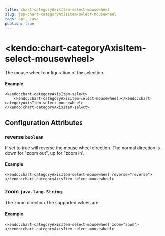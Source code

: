```yaml
---
title: chart-categoryAxisItem-select-mousewheel
slug: jsp-chart-categoryAxisItem-select-mousewheel
tags: api, java
publish: true
---
```


# \<kendo:chart-categoryAxisItem-select-mousewheel\>

The mouse wheel configuration of the selection.

#### Example
    <kendo:chart-categoryAxisItem-select>
        <kendo:chart-categoryAxisItem-select-mousewheel></kendo:chart-categoryAxisItem-select-mousewheel>
    </kendo:chart-categoryAxisItem-select>

## Configuration Attributes

### reverse `boolean`

If set to true will reverse the mouse wheel direction. The normal direction is down for "zoom out", up for "zoom in".

#### Example
    <kendo:chart-categoryAxisItem-select-mousewheel reverse="reverse">
    </kendo:chart-categoryAxisItem-select-mousewheel>

### zoom `java.lang.String`

The zoom direction.The supported values are:

#### Example
    <kendo:chart-categoryAxisItem-select-mousewheel zoom="zoom">
    </kendo:chart-categoryAxisItem-select-mousewheel>

